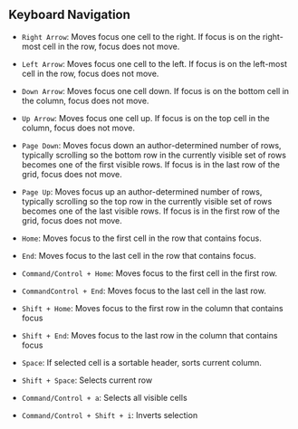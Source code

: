 ## Keyboard Navigation

- `Right Arrow`: Moves focus one cell to the right. If focus is on the right-most cell in the row, focus does not move.
- `Left Arrow`: Moves focus one cell to the left. If focus is on the left-most cell in the row, focus does not move.
- `Down Arrow`: Moves focus one cell down. If focus is on the bottom cell in the column, focus does not move.
- `Up Arrow`: Moves focus one cell up. If focus is on the top cell in the column, focus does not move.
- `Page Down`: Moves focus down an author-determined number of rows, typically scrolling so the bottom row in the currently visible set of rows becomes one of the first visible rows. If focus is in the last row of the grid, focus does not move.
- `Page Up`: Moves focus up an author-determined number of rows, typically scrolling so the top row in the currently visible set of rows becomes one of the last visible rows. If focus is in the first row of the grid, focus does not move.
- `Home`: Moves focus to the first cell in the row that contains focus.
- `End`: Moves focus to the last cell in the row that contains focus.
- `Command/Control + Home`: Moves focus to the first cell in the first row.
- `CommandControl + End`: Moves focus to the last cell in the last row.
- `Shift + Home`: Moves focus to the first row in the column that contains focus
- `Shift + End`: Moves focus to the last row in the column that contains focus


- `Space`: If selected cell is a sortable header, sorts current column.
- `Shift + Space`: Selects current row
- `Command/Control + a`: Selects all visible cells
- `Command/Control + Shift + i`: Inverts selection